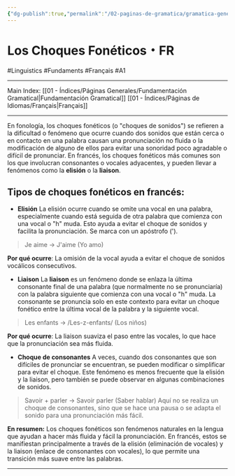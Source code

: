 ```yaml
---
{"dg-publish":true,"permalink":"/02-paginas-de-gramatica/gramatica-general/los-choques-foneticos/"}
---
```


# Los Choques Fonéticos・FR
#Linguistics #Fundaments #Français #A1 
___
Main Index: [[01 - Índices/Páginas Generales/Fundamentación Gramatical\|Fundamentación Gramatical]] [[01 - Índices/Páginas de Idiomas/Français\|Français]]
___
En fonología, los choques fonéticos (o "choques de sonidos") se refieren a la dificultad o fenómeno que ocurre cuando dos sonidos que están cerca o en contacto en una palabra causan una pronunciación no fluida o la modificación de alguno de ellos para evitar una sonoridad poco agradable o difícil de pronunciar. En francés, los choques fonéticos más comunes son los que involucran consonantes o vocales adyacentes, y pueden llevar a fenómenos como la **elisión** o la **liaison**.
## Tipos de choques fonéticos en francés:

- **Elisión**
    La elisión ocurre cuando se omite una vocal en una palabra, especialmente cuando está seguida de otra palabra que comienza con una vocal o "h" muda. Esto ayuda a evitar el choque de sonidos y facilita la pronunciación. Se marca con un apóstrofo (').
> Je aime → J'aime (Yo amo)

**Por qué ocurre**: La omisión de la vocal ayuda a evitar el choque de sonidos vocálicos consecutivos.

-  **Liaison**
    La **liaison** es un fenómeno donde se enlaza la última consonante final de una palabra (que normalmente no se pronunciaría) con la palabra siguiente que comienza con una vocal o "h" muda. La consonante se pronuncia solo en este contexto para evitar un choque fonético entre la última vocal de la palabra y la siguiente vocal.
> Les enfants → /Les-z-enfants/ (Los niños)

**Por qué ocurre**: La liaison suaviza el paso entre las vocales, lo que hace que la pronunciación sea más fluida.

- **Choque de consonantes**
    A veces, cuando dos consonantes que son difíciles de pronunciar se encuentran, se pueden modificar o simplificar para evitar el choque. Este fenómeno es menos frecuente que la elisión y la liaison, pero también se puede observar en algunas combinaciones de sonidos.

>Savoir + parler → Savoir parler (Saber hablar) Aquí no se realiza un choque de consonantes, sino que se hace una pausa o se adapta el sonido para una pronunciación más fácil.

**En resumen:**
Los choques fonéticos son fenómenos naturales en la lengua que ayudan a hacer más fluida y fácil la pronunciación. En francés, estos se manifiestan principalmente a través de la elisión (eliminación de vocales) y la liaison (enlace de consonantes con vocales), lo que permite una transición más suave entre las palabras.
___
